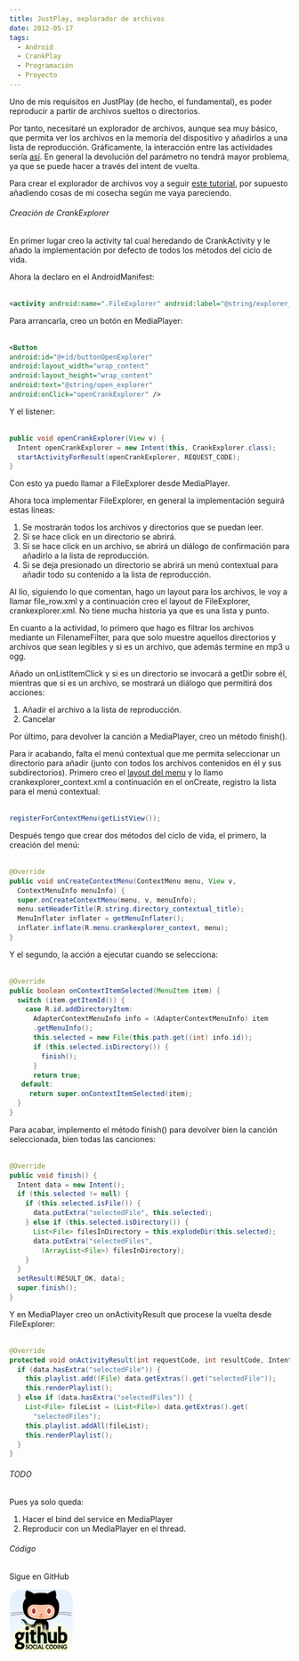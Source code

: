 ```yaml
---
title: JustPlay, explorador de archivos
date: 2012-05-17
tags:
  - Android
  - CrankPlay
  - Programación
  - Proyecto
---
```

Uno de mis requisitos en JustPlay (de hecho, el fundamental), es poder reproducir a partir de archivos sueltos o directorios.

Por tanto, necesitaré un explorador de archivos, aunque sea muy básico, que permita ver los archivos en la memoria del dispositivo y añadirlos a una lista de reproducción. Gráficamente, la interacción entre las actividades sería <a title="Interacción Actividades JustPlay" href="https://docs.google.com/drawings/d/1GCzJBHeAYgXh5ZlZmsyjQJic8RM3ECh6oD-AYEWRTAo/edit" target="_blank">así</a>. En general la devolución del parámetro no tendrá mayor problema, ya que se puede hacer a través del intent de vuelta.

Para crear el explorador de archivos voy a seguir <a title="Simple File Explorer - Android-er" href="http://android-er.blogspot.com.es/2010/01/implement-simple-file-explorer-in.html" target="_blank">este tutorial</a>, por supuesto añadiendo cosas de mi cosecha según me vaya pareciendo.

<h6>Creación de CrankExplorer</h6>

En primer lugar creo la activity tal cual heredando de CrankActivity y le añado la implementación por defecto de todos los métodos del ciclo de vida.

Ahora la declaro en el AndroidManifest:


```xml

<activity android:name=".FileExplorer" android:label="@string/explorer_name"/>

```


Para arrancarla, creo un botón en MediaPlayer:


```xml

<Button
android:id="@+id/buttonOpenExplorer"
android:layout_width="wrap_content"
android:layout_height="wrap_content"
android:text="@string/open_explorer"
android:onClick="openCrankExplorer" />

```


Y el listener:


```java

public void openCrankExplorer(View v) {
  Intent openCrankExplorer = new Intent(this, CrankExplorer.class);
  startActivityForResult(openCrankExplorer, REQUEST_CODE);
}

```


Con esto ya puedo llamar a FileExplorer desde MediaPlayer.

Ahora toca implementar FileExplorer, en general la implementación seguirá estas líneas:

<ol>
	<li>Se mostrarán todos los archivos y directorios que se puedan leer.</li>
	<li>Si se hace click en un directorio se abrirá.</li>
	<li>Si se hace click en un archivo, se abrirá un diálogo de confirmación para añadirlo a la lista de reproducción.</li>
	<li>Si se deja presionado un directorio se abrirá un menú contextual para añadir todo su contenido a la lista de reproducción.</li>
</ol>

Al lío, siguiendo lo que comentan, hago un layout para los archivos, le voy a llamar file_row.xml y a continuación creo el layout de FileExplorer, crankexplorer.xml. No tiene mucha historia ya que es una lista y punto.

En cuanto a la actividad, lo primero que hago es filtrar los archivos mediante un FilenameFilter, para que solo muestre aquellos directorios y archivos que sean legibles y si es un archivo, que además termine en mp3 u ogg.

Añado un onListItemClick y si es un directorio se invocará a getDir sobre él, mientras que si es un archivo, se mostrará un diálogo que permitirá dos acciones:

<ol>
	<li>Añadir el archivo a la lista de reproducción.</li>
	<li>Cancelar</li>
</ol>

Por último, para devolver la canción a MediaPlayer, creo un método finish().

Para ir acabando, falta el menú contextual que me permita seleccionar un directorio para añadir (junto con todos los archivos contenidos en él y sus subdirectorios).
Primero creo el <a title="Defining a Menu in XML - Android Developers" href="http://developer.android.com/guide/topics/ui/menus.html#xml" target="_blank">layout del menu</a> y lo llamo crankexplorer_context.xml a continuación en el onCreate, registro la lista para el menú contextual:

```java

registerForContextMenu(getListView());

```


Después tengo que crear dos métodos del ciclo de vida, el primero, la creación del menú:


```java

@Override
public void onCreateContextMenu(ContextMenu menu, View v,
  ContextMenuInfo menuInfo) {
  super.onCreateContextMenu(menu, v, menuInfo);
  menu.setHeaderTitle(R.string.directory_contextual_title);
  MenuInflater inflater = getMenuInflater();
  inflater.inflate(R.menu.crankexplorer_context, menu);
}

```


Y el segundo, la acción a ejecutar cuando se selecciona:


```java

@Override
public boolean onContextItemSelected(MenuItem item) {
  switch (item.getItemId()) {
    case R.id.addDirectoryItem:
      AdapterContextMenuInfo info = (AdapterContextMenuInfo) item
      .getMenuInfo();
      this.selected = new File(this.path.get((int) info.id));
      if (this.selected.isDirectory()) {
        finish();
      }
      return true;
   default:
     return super.onContextItemSelected(item);
  }
}

```


Para acabar, implemento el método finish() para devolver bien la canción seleccionada, bien todas las canciones:


```java

@Override
public void finish() {
  Intent data = new Intent();
  if (this.selected != null) {
    if (this.selected.isFile()) {
      data.putExtra("selectedFile", this.selected);
    } else if (this.selected.isDirectory()) {
      List<File> filesInDirectory = this.explodeDir(this.selected);
      data.putExtra("selectedFiles",
        (ArrayList<File>) filesInDirectory);
    }
  }
  setResult(RESULT_OK, data);
  super.finish();
}

```


Y en MediaPlayer creo un onActivityResult que procese la vuelta desde FileExplorer:


```java

@Override
protected void onActivityResult(int requestCode, int resultCode, Intent data) {
  if (data.hasExtra("selectedFile")) {
    this.playlist.add((File) data.getExtras().get("selectedFile"));
    this.renderPlaylist();
  } else if (data.hasExtra("selectedFiles")) {
    List<File> fileList = (List<File>) data.getExtras().get(
      "selectedFiles");
    this.playlist.addAll(fileList);
    this.renderPlaylist();
  }
}

```



<h6>TODO</h6>

Pues ya solo queda:

<ol>
	<li>Hacer el bind del service en MediaPlayer</li>
	<li>Reproducir con un MediaPlayer en el thread.</li>
</ol>


<h6>Código</h6>

Sigue en GitHub

<a href="https://github.com/agustinventura/JustPlay">![CrankPlay en GitHub](/images/2011/08/github_icon.png)</a>
